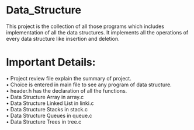 # Data_Structure

This project is the collection of all those programs which includes implementation of all the data structures. It implements all the operations of every data structure like insertion and deletion.

# Important Details:
• Project review file explain the summary of project. </br>
• Choice is entered in main file to see any program of data structure. </br> 
• header.h has the declaration of all the functions. </br>
• Data Structure Array in array.c </br>
• Data Structure Linked List in linki.c </br>
• Data Structure Stacks in stack.c </br>
• Data Structure Queues in queue.c </br>
• Data Structure Trees in tree.c </br>
